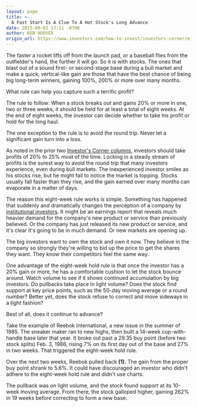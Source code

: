 ```yaml
---
layout: page
title: >-
  A Fast Start Is A Clue To A Hot Stock's Long Advance
date: 2015-09-03 17:11 -0700
author: KEN HOOVER
origin_url: https://www.investors.com/how-to-invest/investors-corner/eight-week-hold-rule-keeps-winners
---
```





The faster a rocket lifts off from the launch pad, or a baseball flies from the outfielder's hand, the further it will go. So it is with stocks. The ones that blast out of a sound first- or second-stage base during a bull market and make a quick, vertical-like gain are those that have the best chance of being big long-term winners, gaining 100%, 200% or more over many months.


What rule can help you capture such a terrific profit?


The rule to follow: When a stock breaks out and gains 20% or more in one, two or three weeks, it should be held for at least a total of eight weeks. At the end of eight weeks, the investor can decide whether to take his profit or hold for the long haul.


The one exception to the rule is to avoid the round trip. Never let a significant gain turn into a loss.


As noted in the prior two [Investor's Corner columns](http://education.investors.com/investors-corner.htm), investors should take profits of 20% to 25% most of the time. Locking in a steady stream of profits is the surest way to avoid the round trip that many investors experience, even during bull markets. The inexperienced investor smiles as his stocks rise, but he might fail to notice the market is topping. Stocks usually fall faster than they rise, and the gain earned over many months can evaporate in a matter of days.


The reason this eight-week rule works is simple. Something has happened that suddenly and dramatically changes the perception of a company by [institutional investors](http://education.investors.com/Lesson.aspx?id=735744&sourceid=735749). It might be an earnings report that reveals much heavier demand for the company's new product or service than previously believed. Or the company has just released its new product or service, and it's clear it's going to be in much demand. Or new markets are opening up.


The big investors want to own the stock and own it now. They believe in the company so strongly they're willing to bid up the price to get the shares they want. They know their competitors feel the same way.


One advantage of the eight-week hold rule is that once the investor has a 20% gain or more, he has a comfortable cushion to let the stock bounce around. Watch volume to see if it shows continued accumulation by big investors. Do pullbacks take place in light volume? Does the stock find support at key price points, such as the 50-day moving average or a round number? Better yet, does the stock refuse to correct and move sideways in a tight fashion?


Best of all, does it continue to advance?


Take the example of Reebok International, a new issue in the summer of 1985. The sneaker maker ran to new highs, then built a 14-week cup-with-handle base later that year. It broke out past a 29.35 buy point (before two stock splits) Feb. 3, 1986, rising 7% on its first day out of the base and 27% in two weeks. That triggered the eight-week hold rule.


Over the next two weeks, Reebok pulled back  **(1).** The gain from the proper buy point shrank to 5.6%. It could have discouraged an investor who didn't adhere to the eight-week hold rule and didn't use charts.


The pullback was on light volume, and the stock found support at its 10-week moving average. From there, the stock galloped higher, gaining 262% in 19 weeks before correcting to form a new base.




